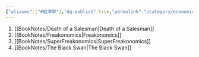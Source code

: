 ```yaml
---
{"aliases":["#經濟學"],"dg-publish":true,"permalink":"/category/economics/","dgPassFrontmatter":true,"created":"2024-11-28T14:12:42.181+08:00","updated":"2024-11-28T14:37:07.797+08:00"}
---
```


1. [[BookNotes/Death of a Salesman\|Death of a Salesman]]
2. [[BookNotes/Freakonomics\|Freakonomics]]
3. [[BookNotes/SuperFreakonomics\|SuperFreakonomics]]
4. [[BookNotes/The Black Swan\|The Black Swan]]